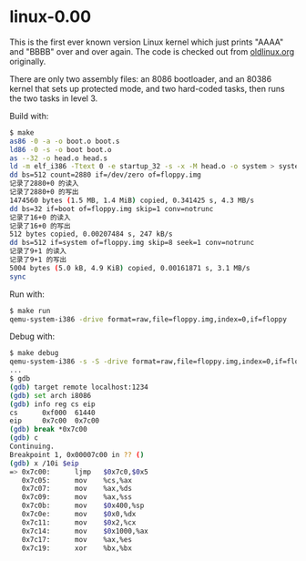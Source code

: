 # linux-0.00

This is the first ever known version Linux kernel which just prints "AAAA" and "BBBB" over and over again. The code is checked out from [oldlinux.org](http://oldlinux.org/) originally.

There are only two assembly files: an 8086 bootloader, and an 80386 kernel that sets up protected mode, and two hard-coded tasks, then runs the two tasks in level 3.

Build with:

```bash
$ make
as86 -0 -a -o boot.o boot.s
ld86 -0 -s -o boot boot.o
as --32 -o head.o head.s
ld -m elf_i386 -Ttext 0 -e startup_32 -s -x -M head.o -o system > system.map
dd bs=512 count=2880 if=/dev/zero of=floppy.img
记录了2880+0 的读入
记录了2880+0 的写出
1474560 bytes (1.5 MB, 1.4 MiB) copied, 0.341425 s, 4.3 MB/s
dd bs=32 if=boot of=floppy.img skip=1 conv=notrunc
记录了16+0 的读入
记录了16+0 的写出
512 bytes copied, 0.00207484 s, 247 kB/s
dd bs=512 if=system of=floppy.img skip=8 seek=1 conv=notrunc
记录了9+1 的读入
记录了9+1 的写出
5004 bytes (5.0 kB, 4.9 KiB) copied, 0.00161871 s, 3.1 MB/s
sync
```

Run with:

```bash
$ make run
qemu-system-i386 -drive format=raw,file=floppy.img,index=0,if=floppy
```
Debug with:

```bash
$ make debug
qemu-system-i386 -s -S -drive format=raw,file=floppy.img,index=0,if=floppy
...
$ gdb
(gdb) target remote localhost:1234
(gdb) set arch i8086
(gdb) info reg cs eip
cs      0xf000  61440
eip     0x7c00  0x7c00
(gdb) break *0x7c00
(gdb) c
Continuing.
Breakpoint 1, 0x00007c00 in ?? ()
(gdb) x /10i $eip
=> 0x7c00:      ljmp   $0x7c0,$0x5
   0x7c05:      mov    %cs,%ax
   0x7c07:      mov    %ax,%ds
   0x7c09:      mov    %ax,%ss
   0x7c0b:      mov    $0x400,%sp
   0x7c0e:      mov    $0x0,%dx
   0x7c11:      mov    $0x2,%cx
   0x7c14:      mov    $0x1000,%ax
   0x7c17:      mov    %ax,%es
   0x7c19:      xor    %bx,%bx
```
